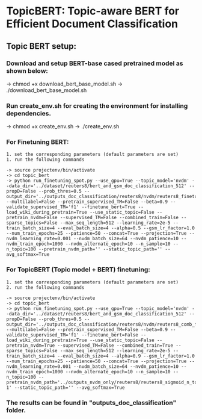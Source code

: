 # TopicBERT: Topic-aware BERT for Efficient Document Classification

## Topic BERT setup:

### Download and setup BERT-base cased pretrained model as shown below:

-> chmod +x download_bert_base_model.sh
-> ./download_bert_base_model.sh


### Run create_env.sh for creating the environment for installing dependencies.

-> chmod +x create_env.sh
-> ./create_env.sh


### For Finetuning BERT: 
	1. set the corresponding parameters (default parameters are set) 
	1. run the following commands

	-> source projectenv/bin/activate
	-> cd topic_bert
	-> python run_finetuning_spot.py --use_gpu=True --topic_model='nvdm' --data_dir='../dataset/reuters8/bert_and_gsm_doc_classification_512' --propD=False --prob_thres=0.5 --output_dir='../outputs_doc_classification/reuters8/nvdm/reuters8_finetune_bert_100_512_e_25' --multilabel=False --pretrain_supervised_TM=False --beta=0.9 --validate_supervised_TM='f1' --finetune_bert=True --load_wiki_during_pretrain=True --use_static_topic=False --pretrain_nvdm=False --supervised_TM=False --combined_train=False --sparse_topics=False --max_seq_length=512 --learning_rate=2e-5 --train_batch_size=4 --eval_batch_size=4 --alpha=0.5 --gsm_lr_factor=1.0 --num_train_epochs=25 --patience=50 --concat=True --projection=True --nvdm_learning_rate=0.001 --nvdm_batch_size=64 --nvdm_patience=10 --nvdm_train_epoch=1000 --nvdm_alternate_epoch=10 --n_sample=10 --n_topic=100 --pretrain_nvdm_path='' --static_topic_path='' --avg_softmax=True


### For TopicBERT (Topic model + BERT) finetuning:
	1. set the corresponding parameters (default parameters are set) 
	2. run the following commands

	-> source projectenv/bin/activate
	-> cd topic_bert
	-> python run_finetuning_spot.py --use_gpu=True --topic_model='nvdm' --data_dir='../dataset/reuters8/bert_and_gsm_doc_classification_512' --propD=False --prob_thres=0.5 --output_dir='../outputs_doc_classification/reuters8/nvdm/reuters8_comb_finetune_bert_100_512_e_25_alpha_0.9' --multilabel=False --pretrain_supervised_TM=False --beta=0.9 --validate_supervised_TM='f1' --finetune_bert=False --load_wiki_during_pretrain=True --use_static_topic=False --pretrain_nvdm=True --supervised_TM=False --combined_train=True --sparse_topics=False --max_seq_length=512 --learning_rate=2e-5 --train_batch_size=4 --eval_batch_size=4 --alpha=0.9 --gsm_lr_factor=1.0 --num_train_epochs=25 --patience=50 --concat=True --projection=True --nvdm_learning_rate=0.001 --nvdm_batch_size=64 --nvdm_patience=10 --nvdm_train_epoch=1000 --nvdm_alternate_epoch=10 --n_sample=10 --n_topic=100 --pretrain_nvdm_path='../outputs_nvdm_only/reuters8/reuters8_sigmoid_n_topics_100/model_ppl_nvdm_pretrain/model_ppl_nvdm_pretrain-1' --static_topic_path='' --avg_softmax=True


### The results can be found in "outputs_doc_classification" folder.


